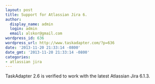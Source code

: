 ```yaml
---
layout: post
title: Support for Atlassian Jira 6.
author:
  display_name: admin
  login: admin
  email: alskor@gmail.com
wordpress_id: 636
wordpress_url: http://www.taskadapter.com/?p=636
date: '2013-11-20 21:33:14 -0800'
date_gmt: '2013-11-20 21:33:14 -0800'
categories:
- atlassian jira
---
```

<p>TaskAdapter 2.6 is verified to work with the latest&nbsp;Atlassian Jira 6.1.3.</p>
